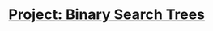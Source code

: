 # [Project: Binary Search Trees](https://www.theodinproject.com/lessons/javascript-binary-search-trees)
